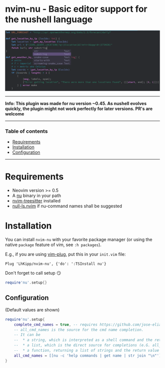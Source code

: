 # nvim-nu - Basic editor support for the nushell language

![nu example](assets/nu-example.png)

---

**Info: This plugin was made for nu version ~0.45. As nushell evolves quickly, the plugin might not work perfectly for later versions. PR's are welcome**

---

### Table of contents

* [Requirements](#requirements)
* [Installation](#installation)
* [Configuration](#installation)
---

# Requirements

- Neovim version >= 0.5
- A [nu](https://github.com/nushell/nushell/releases) binary in your path
- [nvim-treesitter](https://github.com/nvim-treesitter/nvim-treesitter/blob/master/README.md#quickstart) installed
- [null-ls.nvim](https://github.com/jose-elias-alvarez/null-ls.nvim) if nu-command names shall be suggested

# Installation

You can install `nvim-nu` with your favorite package manager (or using the native `package` feature of vim, see `:h packages`).

E.g., if you are using [vim-plug](https://github.com/junegunn/vim-plug), put this in your `init.vim` file:

```vim
Plug 'LhKipp/nvim-nu', {'do': ':TSInstall nu'}
```

Don't forget to call setup :smirk:
```lua
require'nu'.setup{}
```

## Configuration
(Default values are shown)
```lua
require'nu'.setup{
    complete_cmd_names = true, -- requires https://github.com/jose-elias-alvarez/null-ls.nvim
    -- all_cmd_names is the source for the cmd name completion.
    -- It can be
    --  * a string, which is interpreted as a shell command and the returned list is the source for completions (requires plenary.nvim)
    --  * a list, which is the direct source for completions (e.G. all_cmd_names = {"echo", "to csv", ...})
    --  * a function, returning a list of strings and the return value is the source for completions
    all_cmd_names = [[nu -c 'help commands | get name | str join "\n"']]
}
```
